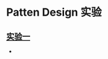 # Patten Design 实验
## [实验一](https://github.com/jvxiao/Java_learning/edit/master/Pattern_Design/)
-  
